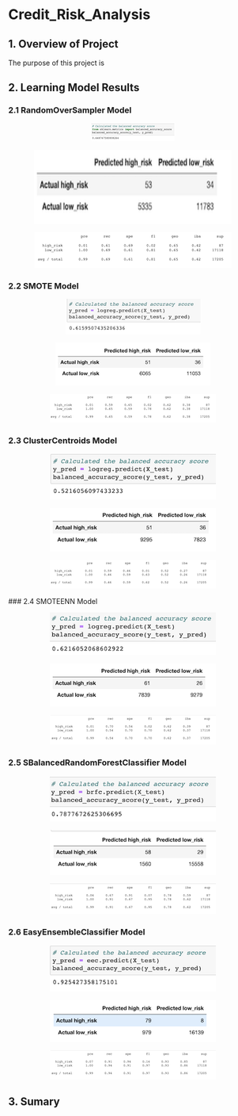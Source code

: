 # Credit_Risk_Analysis
## 1. Overview of Project
The purpose of this project is 

## 2. Learning Model Results

### 2.1 RandomOverSampler Model

<p align="center">
  <img  src="Resources/1.1.png">
</p>
<p align="center">
  <img  src="Resources/1.2.png" width="400" height="150">
</p>
<p align="center">
  <img  src="Resources/1.3.png" >
</p>


### 2.2 SMOTE Model

<p align="center">
  <img  src="Resources/2.1.png">
</p>

<p align="center">
  <img  src="Resources/2.2.png">
</p>

<p align="center">
  <img  src="Resources/2.3.png">
</p>

### 2.3 ClusterCentroids Model

<p align="center">
  <img  src="Resources/3.1.png">
</p>

<p align="center">
  <img  src="Resources/3.2.png">
</p>

<p align="center">
  <img  src="Resources/3.3.png">
</p>
### 2.4 SMOTEENN Model

<p align="center">
  <img  src="Resources/4.1.png">
</p>

<p align="center">
  <img  src="Resources/4.2.png">
</p>

<p align="center">
  <img  src="Resources/4.3.png">
</p>

### 2.5 SBalancedRandomForestClassifier  Model

<p align="center">
  <img  src="Resources/5.1.png">
</p>

<p align="center">
  <img  src="Resources/5.2.png">
</p>

<p align="center">
  <img  src="Resources/5.3.png">
</p>

### 2.6 EasyEnsembleClassifier Model

<p align="center">
  <img  src="Resources/6.1.png">
</p>

<p align="center">
  <img  src="Resources/6.2.png">
</p>

<p align="center">
  <img  src="Resources/6.3.png">
</p>

## 3. Sumary

